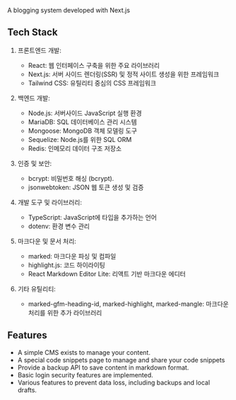 A blogging system developed with Next.js

## Tech Stack

1. 프론트엔드 개발:

   - React: 웹 인터페이스 구축을 위한 주요 라이브러리
   - Next.js: 서버 사이드 렌더링(SSR) 및 정적 사이트 생성을 위한 프레임워크
   - Tailwind CSS: 유틸리티 중심의 CSS 프레임워크

2. 백엔드 개발:

   - Node.js: 서버사이드 JavaScript 실행 환경
   - MariaDB: SQL 데이터베이스 관리 시스템
   - Mongoose: MongoDB 객체 모델링 도구
   - Sequelize: Node.js를 위한 SQL ORM
   - Redis: 인메모리 데이터 구조 저장소

3. 인증 및 보안:

   - bcrypt: 비밀번호 해싱 (bcrypt).
   - jsonwebtoken: JSON 웹 토큰 생성 및 검증

4. 개발 도구 및 라이브러리:

   - TypeScript: JavaScript에 타입을 추가하는 언어
   - dotenv: 환경 변수 관리

5. 마크다운 및 문서 처리:

   - marked: 마크다운 파싱 및 컴파일
   - highlight.js: 코드 하이라이팅
   - React Markdown Editor Lite: 리액트 기반 마크다운 에디터

6. 기타 유틸리티:

   - marked-gfm-heading-id, marked-highlight, marked-mangle: 마크다운 처리를 위한 추가 라이브러리

## Features

- A simple CMS exists to manage your content.
- A special code snippets page to manage and share your code snippets
- Provide a backup API to save content in markdown format.
- Basic login security features are implemented.
- Various features to prevent data loss, including backups and local drafts.
